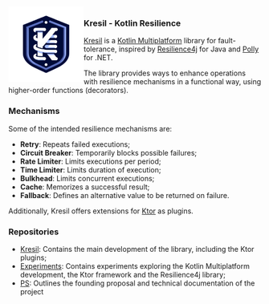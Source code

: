 <img  align="left" src="kresil-logo.png" alt="Kresil" width="150"> 

### Kresil - Kotlin Resilience

[Kresil](https://github.com/kresil/kresil) is a [Kotlin Multiplatform](https://kotlinlang.org/docs/multiplatform.html) library for fault-tolerance,
inspired by [Resilience4j](https://resilience4j.readme.io/docs/getting-started) for Java and [Polly](https://github.com/App-vNext/Polly) for .NET.

The library provides ways to enhance operations with resilience mechanisms in a functional way, using higher-order functions (decorators).

### Mechanisms

Some of the intended resilience mechanisms are:

- **Retry**: Repeats failed executions;
- **Circuit Breaker**: Temporarily blocks possible failures;
- **Rate Limiter**: Limits executions per period;
- **Time Limiter**: Limits duration of execution;
- **Bulkhead**: Limits concurrent executions;
- **Cache**: Memorizes a successful result;
- **Fallback**: Defines an alternative value to be returned on failure.

Additionally, Kresil offers extensions for [Ktor](https://ktor.io/) as plugins.

### Repositories

- [Kresil](https://github.com/kresil/kresil): Contains the main development of the library, including the Ktor plugins;
- [Experiments](https://github.com/kresil/kresil): Contains experiments exploring the Kotlin Multiplatform development, the Ktor framework and the Resilience4j library;
- [PS](https://github.com/kresil/ps): Outlines the founding proposal and technical documentation of the project
